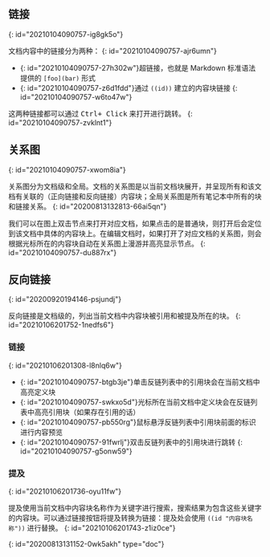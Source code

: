 ## 链接
{: id="20210104090757-ig8gk5o"}

文档内容中的链接分为两种：
{: id="20210104090757-ajr6umn"}

* {: id="20210104090757-27h302w"}超链接，也就是 Markdown 标准语法提供的 `[foo](bar)` 形式
* {: id="20210104090757-z6d1fdd"}通过 `((id))` 建立的内容块链接
{: id="20210104090757-w6to47w"}

这两种链接都可以通过 <kbd>Ctrl+ Click</kbd> 来打开进行跳转。
{: id="20210104090757-zvklnt1"}

## 关系图
{: id="20210104090757-xwom8ia"}

关系图分为文档级和全局。文档的关系图是以当前文档块展开，并呈现所有和该文档有关联的（正向链接和反向链接）内容块；全局关系图是所有笔记本中所有的块和链接关系。
{: id="20200813132813-66ai5qn"}

我们可以在图上双击节点来打开对应文档，如果点击的是普通块，则打开后会定位到该文档中具体的内容块上。在编辑文档时，如果打开了对应文档的关系图，则会根据光标所在的内容块自动在关系图上漫游并高亮显示节点。
{: id="20210104090757-du887rx"}

## 反向链接
{: id="20200920194146-psjundj"}

反向链接是文档级的，列出当前文档中内容块被引用和被提及所在的块。
{: id="20210106201752-1nedfs6"}

### 链接
{: id="20210106201308-l8nlq6w"}

* {: id="20210104090757-btgb3je"}单击反链列表中的引用块会在当前文档中高亮定义块
* {: id="20210104090757-swkxo5d"}光标所在当前文档中定义块会在反链列表中高亮引用块（如果存在引用的话）
* {: id="20210104090757-pb550rg"}鼠标悬浮反链列表中引用块前面的标识进行内容预览
* {: id="20210104090757-91fwrlj"}双击反链列表中的引用块进行跳转
{: id="20210104090757-g5onw59"}

### 提及
{: id="20210106201736-oyu11fw"}

提及使用当前文档中内容块名称作为关键字进行搜索，搜索结果为包含这些关键字的内容块。可以通过链接按钮将提及转换为链接：提及处会使用 `((id "内容块名称"))` 进行替换。
{: id="20210106201743-z1iz0ce"}


{: id="20200813131152-0wk5akh" type="doc"}
